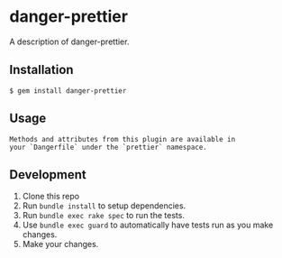# danger-prettier

A description of danger-prettier.

## Installation

    $ gem install danger-prettier

## Usage

    Methods and attributes from this plugin are available in
    your `Dangerfile` under the `prettier` namespace.

## Development

1. Clone this repo
2. Run `bundle install` to setup dependencies.
3. Run `bundle exec rake spec` to run the tests.
4. Use `bundle exec guard` to automatically have tests run as you make changes.
5. Make your changes.
